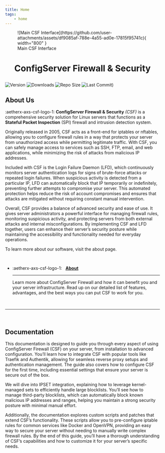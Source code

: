 ```yaml
---
title: Home
tags:
    - home
---
```


<figure markdown="span">
    ![Main CSF Interface](https://github.com/user-attachments/assets/df9085af-788e-4a55-ad0e-17815f95741c){ width="800" }
    <figcaption>Main CSF Interface</figcaption>
</figure>

<h1 align="center">

<b>ConfigServer Firewall & Security</b>

</h1>

<p align="center" markdown="1">

![Version](https://img.shields.io/github/v/tag/Aetherinox/csf-firewall?logo=GitHub&label=version&color=ba5225)
![Downloads](https://img.shields.io/github/downloads/Aetherinox/csf-firewall/total)
![Repo Size](https://img.shields.io/github/repo-size/Aetherinox/csf-firewall?label=size&color=59702a)
![Last Commit)](https://img.shields.io/github/last-commit/Aetherinox/csf-firewall?color=b43bcc)

</p>

## About Us

:aetherx-axs-csf-logo-1: **ConfigServer Firewall & Security** _(CSF)_ is a comprehensive security solution for Linux servers that functions as a **Stateful Packet Inspection** (SPI) firewall and intrusion detection system. 

Originally released in 2005, CSF acts as a front-end for iptables or nftables, allowing you to configure firewall rules in a way that protects your server from unauthorized access while permitting legitimate traffic. With CSF, you can safely manage access to services such as SSH, FTP, email, and web applications, while minimizing the risk of attacks from malicious IP addresses.

Included with CSF is the Login Failure Daemon (LFD), which continuously monitors server authentication logs for signs of brute-force attacks or repeated login failures. When suspicious activity is detected from a particular IP, LFD can automatically block that IP temporarily or indefinitely, preventing further attempts to compromise your server. This automated protection helps reduce the risk of account compromises and ensures that attacks are mitigated without requiring constant manual intervention.

Overall, CSF provides a balance of advanced security and ease of use. It gives server administrators a powerful interface for managing firewall rules, monitoring suspicious activity, and protecting servers from both external attacks and internal misconfigurations. By implementing CSF and LFD together, users can enhance their server’s security posture while maintaining the accessibility and functionality needed for everyday operations.

To learn more about our software, visit the about page.

<br />

<div class="grid cards" markdown>

-   :aetherx-axs-csf-logo-1: &nbsp; __[About](about/csf.md)__

    ---

    Learn more about ConfigServer Firewall and how it can benefit you and your server infrastructure. Read up on our detailed list of features, advantages, and the best ways you can put CSF to work for you.

</div>

<br />

---

<br />

## Documentation

This documentation is designed to guide you through every aspect of using ConfigServer Firewall (CSF) on your server, from installation to advanced configuration. You’ll learn how to integrate CSF with popular tools like Traefik and Authentik, allowing for seamless reverse proxy setups and authentication management. The guide also covers how to configure CSF for the first time, including essential settings that ensure your server is secure out of the box.

We will dive into IPSET integration, explaining how to leverage kernel-managed sets to efficiently handle large blocklists. You’ll see how to manage third-party blocklists, which can automatically block known malicious IP addresses and ranges, helping you maintain a strong security posture with minimal manual effort.

Additionally, the documentation explores custom scripts and patches that extend CSF’s functionality. These scripts allow you to pre-configure iptable rules for common services like Docker and OpenVPN, providing an easy way to secure your server without needing to manually write complex firewall rules. By the end of this guide, you’ll have a thorough understanding of CSF’s capabilities and how to customize it for your server’s specific needs.

<br />
<br />
